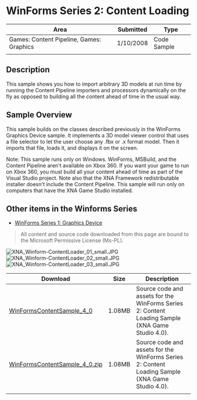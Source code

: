 # WinForms Series 2: Content Loading

|Area|Submitted|Type|
|-|-|-|
Games: Content Pipeline, Games: Graphics|1/10/2008|Code Sample
||||

## Description

This sample shows you how to import arbitrary 3D models at run time by running the Content Pipeline importers and processors dynamically on the fly as opposed to building all the content ahead of time in the usual way.

## Sample Overview

This sample builds on the classes described previously in the WinForms Graphics Device sample. It implements a 3D model viewer control that uses a file selector to let the user choose any .fbx or .x format model. Then it imports that file, loads it, and displays it on the screen.

Note: This sample runs only on Windows. WinForms, MSBuild, and the Content Pipeline aren't available on Xbox 360. If you want your game to run on Xbox 360, you must build all your content ahead of time as part of the Visual Studio project. Note also that the XNA Framework redistributable installer doesn't include the Content Pipeline. This sample will run only on computers that have the XNA Game Studio installed.

## Other items in the Winforms Series

* [WinForms Series 1: Graphics Device](https://github.com/simondarksidej/XNAGameStudio/wiki/WinForms_Series_1_Graphics_Device)

> All content and source code downloaded from this page are bound to the Microsoft Permissive License (Ms-PL).

![XNA_Winform-ContentLoader_01_small.JPG](https://github.com/SimonDarksideJ/XNAGameStudio/raw/master/Images/XNA_Winform-ContentLoader_01_small.JPG?raw=true)
![XNA_Winform-ContentLoader_02_small.JPG](https://github.com/SimonDarksideJ/XNAGameStudio/raw/master/Images/XNA_Winform-ContentLoader_02_small.JPG?raw=true)
![XNA_Winform-ContentLoader_03_small.JPG](https://github.com/SimonDarksideJ/XNAGameStudio/raw/master/Images/XNA_Winform-ContentLoader_03_small.JPG?raw=true)

Download | Size | Description
---|---|---|
[WinFormsContentSample_4_0](https://github.com/simondarksidej/XNAGameStudio/tree/master/Samples/WinFormsContentSample_4_0) | 1.08MB | Source code and assets for the WinForms Series 2: Content Loading Sample (XNA Game Studio 4.0).
[WinFormsContentSample_4_0.zip](https://github.com/simondarksidej/XNAGameStudioZips/tree/master/Samples/WinFormsContentSample_4_0.zip) | 1.08MB | Source code and assets for the WinForms Series 2: Content Loading Sample (XNA Game Studio 4.0).
||||
